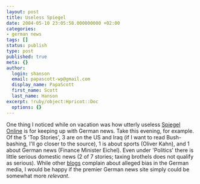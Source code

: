 ```yaml
---
layout: post
title: Useless Spiegel
date: 2004-05-10 23:05:58.000000000 +02:00
categories:
- german news
tags: []
status: publish
type: post
published: true
meta: {}
author:
  login: shanson
  email: papascott-wp@gmail.com
  display_name: PapaScott
  first_name: Scott
  last_name: Hanson
excerpt: !ruby/object:Hpricot::Doc
  options: {}
---
```

<p>One thing I noticed while on vacation was how utterly useless <a title="SPIEGEL ONLINE" href="http://www.spiegel.de/">Spiegel Online</a> is for keeping up with German news. Take this evening, for example. Of the 5 'Top Stories', 3 are on the US and Iraq (if I want to read Bush-bashing, I'll go closer to the source), 1 is about sports (Oliver Kahn), and 1 about German news (Finance Minister Eichel). Even under 'Politics' there is little serious domestic news (2 of 7 stories; taxing brothels does not qualify as serious). While other <a title="Davids Medienkritik" href="http://medienkritik.typepad.com/blog/">blogs</a> complain about alleged bias in the German media, I would be happy if the premier German news site simply could be somewhat more <em>relevant</em>.</p>
